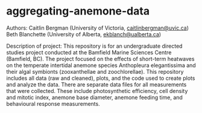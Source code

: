 # aggregating-anemone-data

Authors:
Caitlin Bergman (University of Victoria, caitlinbergman@uvic.ca)
Beth Blanchette (University of Alberta, ekblanch@ualberta.ca)

Description of project: 
This repository is for an undergraduate directed studies project conducted at the Bamfield Marine Sciences Centre (Bamfield, BC). The project focused on the effects of short-term heatwaves on the temperate intertidal anemone species Anthopleura elegantissima and their algal symbionts (zooxanthellae and zoochlorellae). This repository includes all data (raw and cleaned), plots, and the code used to create plots and analyze the data. There are separate data files for all measurements that were collected. These include photosynthetic efficiency, cell density and mitotic index, anemone base diameter, anemone feeding time, and behavioural response measurements.
